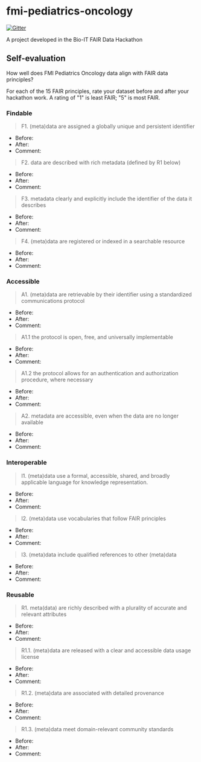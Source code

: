# fmi-pediatrics-oncology
[![Gitter](https://badges.gitter.im/bioithackathons/project-3.svg)](https://gitter.im/bioithackathons/project-3)

A project developed in the Bio-IT FAIR Data Hackathon

## Self-evaluation
How well does FMI Pediatrics Oncology data align with FAIR data principles?  

For each of the 15 FAIR principles, rate your dataset before and after your hackathon work.  A rating of "1" is least FAIR; "5" is most FAIR.

### Findable
> F1. (meta)data are assigned a globally unique and persistent identifier
* Before: 
* After:
* Comment:

> F2. data are described with rich metadata (defined by R1 below)
* Before: 
* After:
* Comment:

> F3. metadata clearly and explicitly include the identifier of the data it describes
* Before: 
* After:
* Comment:

> F4. (meta)data are registered or indexed in a searchable resource
* Before: 
* After:
* Comment:

### Accessible
> A1. (meta)data are retrievable by their identifier using a standardized communications protocol
* Before: 
* After:
* Comment:

> A1.1 the protocol is open, free, and universally implementable
* Before: 
* After:
* Comment:

> A1.2 the protocol allows for an authentication and authorization procedure, where necessary
* Before: 
* After:
* Comment:

> A2. metadata are accessible, even when the data are no longer available
* Before: 
* After:
* Comment:

### Interoperable
> I1. (meta)data use a formal, accessible, shared, and broadly applicable language for knowledge representation.
* Before: 
* After:
* Comment:

> I2. (meta)data use vocabularies that follow FAIR principles
* Before: 
* After:
* Comment:

> I3. (meta)data include qualified references to other (meta)data
* Before: 
* After:
* Comment:

### Reusable
> R1. meta(data) are richly described with a plurality of accurate and relevant attributes
* Before: 
* After:
* Comment:

> R1.1. (meta)data are released with a clear and accessible data usage license
* Before: 
* After:
* Comment:

> R1.2. (meta)data are associated with detailed provenance
* Before: 
* After:
* Comment:

> R1.3. (meta)data meet domain-relevant community standards
* Before: 
* After:
* Comment:
